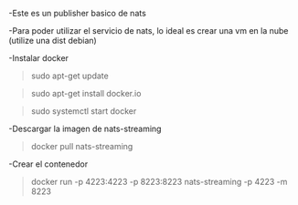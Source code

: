 -Este es un publisher basico de nats

-Para poder utilizar el servicio de nats, lo ideal es crear una vm en la nube (utilize una dist debian)

-Instalar docker 

> sudo apt-get update

> sudo apt-get install docker.io

> sudo systemctl start docker

-Descargar la imagen de nats-streaming

> docker pull nats-streaming

-Crear el contenedor

> docker run -p 4223:4223 -p 8223:8223 nats-streaming -p 4223 -m 8223